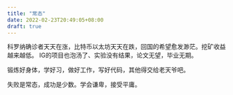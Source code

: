 ```yaml
---
title: "常态"
date: 2022-02-23T20:49:05+08:00
draft: true
---
```

科罗纳确诊者天天在涨，比特币以太坊天天在跌，回国的希望愈发渺茫。挖矿收益越来越低。
IG的项目也泡汤了、实验没有结果，论文无望，毕业无期。


锻炼好身体，学好习，做好工作，写好代码，其他得交给老天爷吧。

失败是常态，成功是少数。学会谦卑，接受平庸。